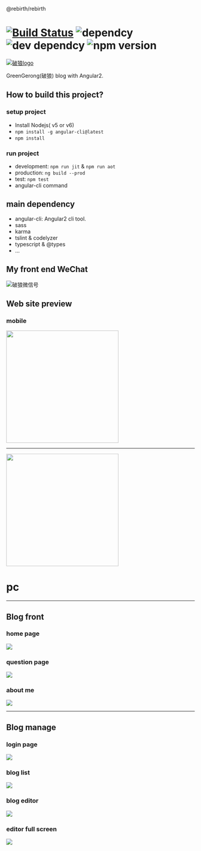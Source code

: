 @rebirth/rebirth

[![Build Status](https://travis-ci.org/greengerong/rebirth.svg?branch=master)](https://travis-ci.org/greengerong/rebirth)
![dependcy](https://david-dm.org/greengerong/rebirth.svg)
![dev dependcy](https://david-dm.org/greengerong/rebirth?type=dev)
![npm version](https://www.npmjs.com/greengerong/rebirth)
==================

[![破狼logo](http://images2015.cnblogs.com/blog/63184/201607/63184-20160730102027700-792274919.png)](http://www.cnblogs.com/whitewolf/)

GreenGerong(破狼) blog with Angular2. 

## How to build this project?

### setup project

* Install Nodejs( v5 or v6)
* `npm install -g angular-cli@latest`
* `npm install`

### run project

* development: `npm run jit` & `npm run aot`
* production: `ng build --prod`
* test: `npm test`
* angular-cli command

## main dependency

* angular-cli: Angular2 cli tool.
* sass
* karma
* tslint & codelyzer
* typescript & @types
* ...

## My front end WeChat

![破狼微信号](https://github.com/greengerong/rebirth/blob/master/src/assets/img/wei-xin-wolf-er-wei-ma.png?raw=true)

## Web site preview

### mobile

<img src="https://cloud.githubusercontent.com/assets/2569893/17268750/bd6fe296-5666-11e6-84e0-c78d9b8c29d2.png"  width="300px" />

<hr/>

<img src="https://cloud.githubusercontent.com/assets/2569893/17268755/d643bd24-5666-11e6-84b2-32b3da8f1846.png"  width="300px" />


# pc
<hr/>

## Blog front
### home page
![](./shortscreens/rebirth-index.png)
### question page
![](./shortscreens/rebirth-question.png)
### about me
![](./shortscreens/rebirth-about.png)

<hr/>

## Blog manage
### login page
![](./shortscreens/rebirth-login.png)
### blog list
![](./shortscreens/rebirth-manage-list.png)
### blog editor
![](./shortscreens/rebirth-manage-edit.png)
### editor full screen
![](./shortscreens/rebirth-manage-fullscreen.png)





